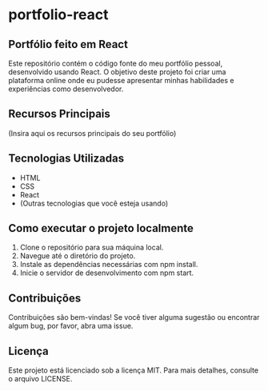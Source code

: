 # portfolio-react

## Portfólio feito em React 

Este repositório contém o código fonte do meu portfólio pessoal, desenvolvido usando React. O objetivo deste projeto foi criar uma plataforma online onde eu pudesse apresentar minhas habilidades e experiências como desenvolvedor.

## Recursos Principais
(Insira aqui os recursos principais do seu portfólio)

## Tecnologias Utilizadas
- HTML
- CSS
- React
- (Outras tecnologias que você esteja usando)
  
## Como executar o projeto localmente

1. Clone o repositório para sua máquina local.
2. Navegue até o diretório do projeto.
3. Instale as dependências necessárias com npm install.
4. Inicie o servidor de desenvolvimento com npm start.

## Contribuições
Contribuições são bem-vindas! Se você tiver alguma sugestão ou encontrar algum bug, por favor, abra uma issue.

## Licença
Este projeto está licenciado sob a licença MIT. Para mais detalhes, consulte o arquivo LICENSE.

